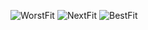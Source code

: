 ![WorstFit](https://user-images.githubusercontent.com/62408879/83836025-4fa80600-a72d-11ea-908a-012099a53538.jpg)
![NextFit](https://user-images.githubusercontent.com/62408879/83836029-52a2f680-a72d-11ea-9ba5-827f42ecc9f9.jpg)
![BestFit](https://user-images.githubusercontent.com/62408879/83836031-53d42380-a72d-11ea-8293-009c65919c09.jpg)
